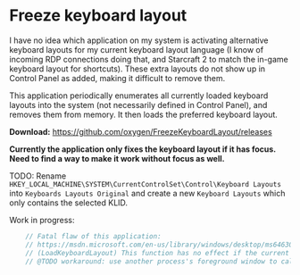 # Freeze keyboard layout

I have no idea which application on my system is activating alternative keyboard layouts for my current keyboard layout language (I know of incoming RDP connections doing that, and Starcraft 2 to match the in-game keyboard layout for shortcuts). These extra layouts do not show up in Control Panel as added, making it difficult to remove them.

This application periodically enumerates all currently loaded keyboard layouts into the system (not necessarily defined in Control Panel), and removes them from memory. It then loads the preferred keyboard layout.

__Download:__ 
https://github.com/oxygen/FreezeKeyboardLayout/releases

__Currently the application only fixes the keyboard layout if it has focus. Need to find a way to make it work without focus as well.__

TODO: Rename `HKEY_LOCAL_MACHINE\SYSTEM\CurrentControlSet\Control\Keyboard Layouts` into `Keyboards Layouts Original` and create a new `Keyboard Layouts` which only contains the selected KLID.

Work in progress:
```c++
	// Fatal flaw of this application:
	// https://msdn.microsoft.com/en-us/library/windows/desktop/ms646305(v=vs.85).aspx
	// (LoadKeyboardLayout) This function has no effect if the current process does not own the window with keyboard focus (same security context I think).
	// @TODO workaround: use another process's foreground window to call GetKeyboardLayoutName() from user32.dll.
```
